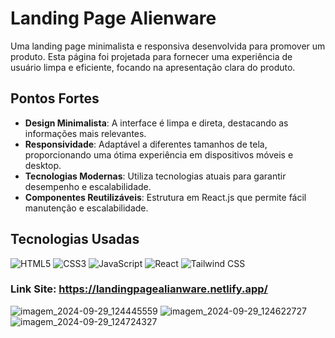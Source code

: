 # Landing Page Alienware

Uma landing page minimalista e responsiva desenvolvida para promover um produto. Esta página foi projetada para fornecer uma experiência de usuário limpa e eficiente, focando na apresentação clara do produto.

## Pontos Fortes

- **Design Minimalista**: A interface é limpa e direta, destacando as informações mais relevantes.
- **Responsividade**: Adaptável a diferentes tamanhos de tela, proporcionando uma ótima experiência em dispositivos móveis e desktop.
- **Tecnologias Modernas**: Utiliza tecnologias atuais para garantir desempenho e escalabilidade.
- **Componentes Reutilizáveis**: Estrutura em React.js que permite fácil manutenção e escalabilidade.

## Tecnologias Usadas

<p>
  <img src="https://img.icons8.com/color/48/000000/html-5.png" alt="HTML5" />
  <img src="https://img.icons8.com/color/48/000000/css3.png" alt="CSS3" />
  <img src="https://img.icons8.com/color/48/000000/javascript.png" alt="JavaScript" />
  <img src="https://img.icons8.com/color/48/000000/react-native.png" alt="React" />
  <img src="https://img.icons8.com/color/48/000000/tailwindcss.png" alt="Tailwind CSS" />
</p>

### Link Site: https://landingpagealianware.netlify.app/

![imagem_2024-09-29_124445559](https://github.com/user-attachments/assets/7fdf1097-4c76-4182-aae3-6837a6d9dd64)
![imagem_2024-09-29_124622727](https://github.com/user-attachments/assets/9fe5187a-16f6-4853-bef6-1d10a6ea08b8)
![imagem_2024-09-29_124724327](https://github.com/user-attachments/assets/aa49b5a1-c4d7-4a53-8a06-7bf724ed6138)


